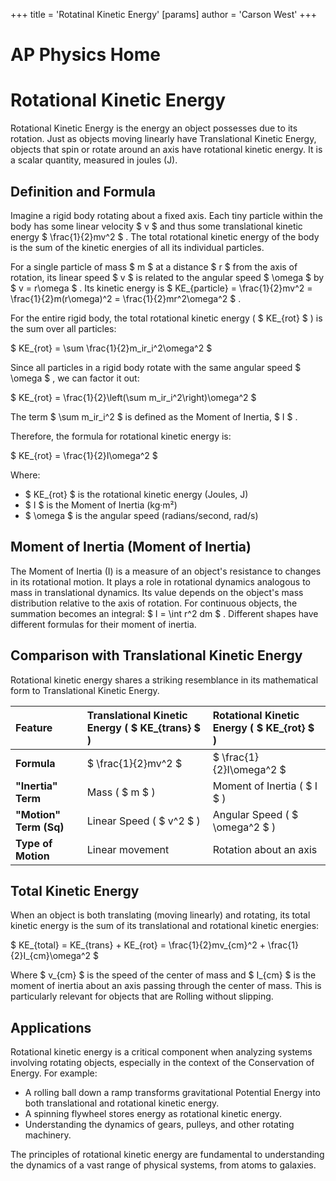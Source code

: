 +++
 title = 'Rotatinal Kinetic Energy'
[params]
	author = 'Carson West'
+++
# AP Physics Home
# Rotational Kinetic Energy

Rotational Kinetic Energy is the energy an object possesses due to its rotation. Just as objects moving linearly have Translational Kinetic Energy, objects that spin or rotate around an axis have rotational kinetic energy. It is a scalar quantity, measured in joules (J).

## Definition and Formula

Imagine a rigid body rotating about a fixed axis. Each tiny particle within the body has some linear velocity  $ v $  and thus some translational kinetic energy  $ \frac{1}{2}mv^2 $ . The total rotational kinetic energy of the body is the sum of the kinetic energies of all its individual particles.

For a single particle of mass  $ m $  at a distance  $ r $  from the axis of rotation, its linear speed  $ v $  is related to the angular speed  $ \omega $  by  $ v = r\omega $ .
Its kinetic energy is  $ KE_{particle} = \frac{1}{2}mv^2 = \frac{1}{2}m(r\omega)^2 = \frac{1}{2}mr^2\omega^2 $ .

For the entire rigid body, the total rotational kinetic energy ( $ KE_{rot} $ ) is the sum over all particles:

 $ 
KE_{rot} = \sum \frac{1}{2}m_ir_i^2\omega^2
 $ 

Since all particles in a rigid body rotate with the same angular speed  $ \omega $ , we can factor it out:

 $ 
KE_{rot} = \frac{1}{2}\left(\sum m_ir_i^2\right)\omega^2
 $ 

The term  $ \sum m_ir_i^2 $  is defined as the Moment of Inertia,  $ I $ .

Therefore, the formula for rotational kinetic energy is:

 $ 
KE_{rot} = \frac{1}{2}I\omega^2
 $ 

Where:
*    $ KE_{rot} $  is the rotational kinetic energy (Joules, J)
*    $ I $  is the Moment of Inertia (kg·m²)
*    $ \omega $  is the angular speed (radians/second, rad/s)

## Moment of Inertia (Moment of Inertia)

The Moment of Inertia (I) is a measure of an object's resistance to changes in its rotational motion. It plays a role in rotational dynamics analogous to mass in translational dynamics. Its value depends on the object's mass distribution relative to the axis of rotation. For continuous objects, the summation becomes an integral:  $ I = \int r^2 dm $ . Different shapes have different formulas for their moment of inertia.

## Comparison with Translational Kinetic Energy

Rotational kinetic energy shares a striking resemblance in its mathematical form to Translational Kinetic Energy.

| Feature                 | Translational Kinetic Energy ( $ KE_{trans} $ ) | Rotational Kinetic Energy ( $ KE_{rot} $ ) |
| :---------------------- | :------------------------------------------- | :--------------------------------------- |
| **Formula**             |  $ \frac{1}{2}mv^2 $                              |  $ \frac{1}{2}I\omega^2 $                    |
| **"Inertia" Term**      | Mass ( $ m $ )                                   | Moment of Inertia ( $ I $ )              |
| **"Motion" Term (Sq)**  | Linear Speed ( $ v^2 $ )                         | Angular Speed ( $ \omega^2 $ )              |
| **Type of Motion**      | Linear movement                              | Rotation about an axis                   |

## Total Kinetic Energy

When an object is both translating (moving linearly) and rotating, its total kinetic energy is the sum of its translational and rotational kinetic energies:

 $ 
KE_{total} = KE_{trans} + KE_{rot} = \frac{1}{2}mv_{cm}^2 + \frac{1}{2}I_{cm}\omega^2
 $ 

Where  $ v_{cm} $  is the speed of the center of mass and  $ I_{cm} $  is the moment of inertia about an axis passing through the center of mass. This is particularly relevant for objects that are Rolling without slipping.

## Applications

Rotational kinetic energy is a critical component when analyzing systems involving rotating objects, especially in the context of the Conservation of Energy. For example:
*   A rolling ball down a ramp transforms gravitational Potential Energy into both translational and rotational kinetic energy.
*   A spinning flywheel stores energy as rotational kinetic energy.
*   Understanding the dynamics of gears, pulleys, and other rotating machinery.

The principles of rotational kinetic energy are fundamental to understanding the dynamics of a vast range of physical systems, from atoms to galaxies.
